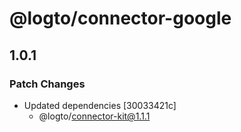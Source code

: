 # @logto/connector-google

## 1.0.1

### Patch Changes

- Updated dependencies [30033421c]
  - @logto/connector-kit@1.1.1
